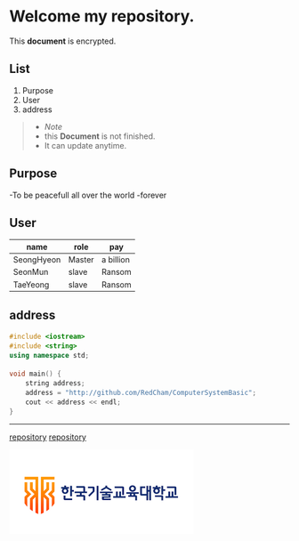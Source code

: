 Welcome my repository.
======================

This **document** is encrypted.

List
----

1. Purpose
2. User
3. address

>- *Note*
>- this **Document** is not finished.
>- It can update anytime.

Purpose
-------

-To be peacefull all over the world
 -forever


User
----

name | role | pay 
--- | --- | ---
SeongHyeon | Master | a billion
SeonMun | slave | Ransom
TaeYeong | slave | Ransom


address
-------

```C++
#include <iostream>
#include <string>
using namespace std;

void main() {
	string address;
	address = "http://github.com/RedCham/ComputerSystemBasic";
	cout << address << endl;
}
```
___

[repository](http://github.com/RedCham/ComputerSystemBasic)
[repository][1]

[1]: http://github.com/RedCham/ComputerSystmeBasic

![alt text][logo]

[logo]: koreatech.png

